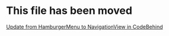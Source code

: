 # This file has been moved

[Update from HamburgerMenu to NavigationView in CodeBehind](https://github.com/microsoft/WindowsTemplateStudio/blob/release/docs/UWP/projecttypes/updatetonavigationview/codebehind-vb.md)